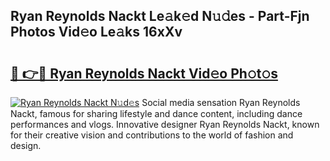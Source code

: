 ## Ryan Reynolds Nackt Le𝚊k𝚎d N𝚞𝚍es - Part-Fjn Photos Vid𝚎o Le𝚊ks 16xXv

# <h2><a href="http://fbajok.evod.top/?m=Ryan+Reynolds+Nackt">🔗 👉🔴 Ryan Reynolds Nackt Vid𝚎o Ph𝚘t𝚘s</a></h2>

[![Ryan Reynolds Nackt N𝚞d𝚎s](https://i.imgur.com/8V9OHl7.gif)](http://fbajok.evod.top/?m=Ryan+Reynolds+Nackt)
Social media sensation Ryan Reynolds Nackt, famous for sharing lifestyle and dance content, including dance performances and vlogs. Innovative designer Ryan Reynolds Nackt, known for their creative vision and contributions to the world of fashion and design. 
